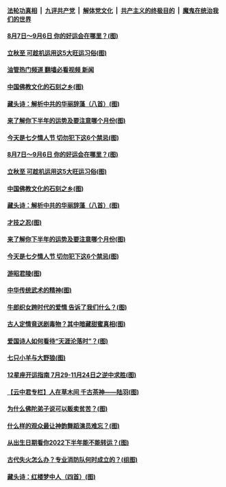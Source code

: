 ####  [法轮功真相](../../../../basic/blob/master/README.md?t=08052302) &nbsp;|&nbsp; [九评共产党](../../../../9ping.md/blob/master/README.md?t=08052302) &nbsp;|&nbsp; [解体党文化](../../../../jtdwh.md/blob/master/README.md?t=08052302)  &nbsp;|&nbsp; [共产主义的终极目的](../../../../gczydzjmd.md/blob/master/README.md?t=08052302) &nbsp;|&nbsp; [魔鬼在统治我们的世界](../../../../mgztzwmdsj.md/blob/master/README.md?t=08052302) 

#### [8月7日～9月6日 你的好运会在哪里？(图)](../pages/p7/1013091.md?t=08052302) 

#### [立秋至 可趁机运用这5大旺运习俗(图)](../pages/p7/1013285.md?t=08052302) 

#### [油管热门频道 翻墙必看视频 新闻](http://45.76.130.85:81/youtube.html?08052302)

#### [中国佛教文化的石刻之乡(图)](../pages/p7/1013514.md?t=08052302) 

#### [藏头诗：解析中共的华丽辞藻（八首）(图)](../pages/p7/1013171.md?t=08052302) 

#### [来了解你下半年的运势及要注意哪个月份(图)](../pages/p7/1012735.md?t=08052302) 

#### [今天是七夕情人节 切勿犯下这6个禁忌(图)](../pages/p7/1013385.md?t=08052302) 

#### [8月7日～9月6日 你的好运会在哪里？(图)](../pages/p7/1013091.md?t=08052302) 

#### [立秋至 可趁机运用这5大旺运习俗(图)](../pages/p7/1013285.md?t=08052302) 

#### [中国佛教文化的石刻之乡(图)](../pages/p7/1013514.md?t=08052302) 

#### [藏头诗：解析中共的华丽辞藻（八首）(图)](../pages/p7/1013171.md?t=08052302) 

#### [才技之忍(图)](../pages/p7/1013481.md?t=08052302) 

#### [来了解你下半年的运势及要注意哪个月份(图)](../pages/p7/1012735.md?t=08052302) 

#### [今天是七夕情人节 切勿犯下这6个禁忌(图)](../pages/p7/1013385.md?t=08052302) 

#### [游昭君陵(图)](../pages/p7/1013042.md?t=08052302) 

#### [中华传统武术的精神(图)](../pages/p7/1013199.md?t=08052302) 

#### [牛郎织女跨时代的爱情 告诉了我们什么？(图)](../pages/p7/1013386.md?t=08052302) 

#### [古人定情竟送剧毒物？其中暗藏甜蜜真相(图)](../pages/p7/998922.md?t=08052302) 

#### [爱国诗人如何看待“天涯沦落时”？(图)](../pages/p7/1013264.md?t=08052302) 

#### [七只小羊与大野狼(图)](../pages/p7/1011249.md?t=08052302) 

#### [12星座开运指南 7月29-11月24日之逆中求胜(图)](../pages/p7/1013122.md?t=08052302) 

#### [【云中君专栏】人在草木间 千古茶神——陆羽(图)](../pages/p7/1011639.md?t=08052302) 

#### [为什么佛陀弟子说可以贩卖贫苦？(图)](../pages/p7/1013195.md?t=08052302) 

#### [什么样的观众最让神韵舞蹈演员难忘？(图)](../pages/p7/1012600.md?t=08052302) 

#### [从出生日期看你2022下半年能不能转运？(图)](../pages/p7/1013092.md?t=08052302) 

#### [古代失火怎么办？专业消防队何时成立的？(组图)](../pages/p7/1010111.md?t=08052302) 

#### [藏头诗：红楼梦中人（四首）(图)](../pages/p7/1012950.md?t=08052302) 

<img src='http://gfw-breaker.win/goodnews/indexes/p7.md' width='0px' height='0px'/>
